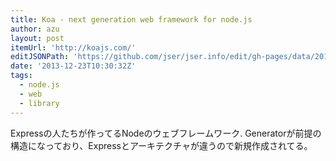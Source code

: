 ```yaml
---
title: Koa - next generation web framework for node.js
author: azu
layout: post
itemUrl: 'http://koajs.com/'
editJSONPath: 'https://github.com/jser/jser.info/edit/gh-pages/data/2013/12/index.json'
date: '2013-12-23T10:30:32Z'
tags:
  - node.js
  - web
  - library
---
```

Expressの人たちが作ってるNodeのウェブフレームワーク.
Generatorが前提の構造になっており、Expressとアーキテクチャが違うので新規作成されてる。
